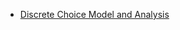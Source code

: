 * [Discrete Choice Model and Analysis](https://www.publichealth.columbia.edu/research/population-health-methods/discrete-choice-model-and-analysis)
